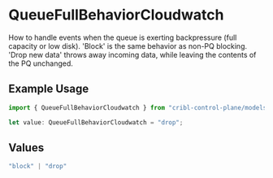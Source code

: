 # QueueFullBehaviorCloudwatch

How to handle events when the queue is exerting backpressure (full capacity or low disk). 'Block' is the same behavior as non-PQ blocking. 'Drop new data' throws away incoming data, while leaving the contents of the PQ unchanged.

## Example Usage

```typescript
import { QueueFullBehaviorCloudwatch } from "cribl-control-plane/models/operations";

let value: QueueFullBehaviorCloudwatch = "drop";
```

## Values

```typescript
"block" | "drop"
```